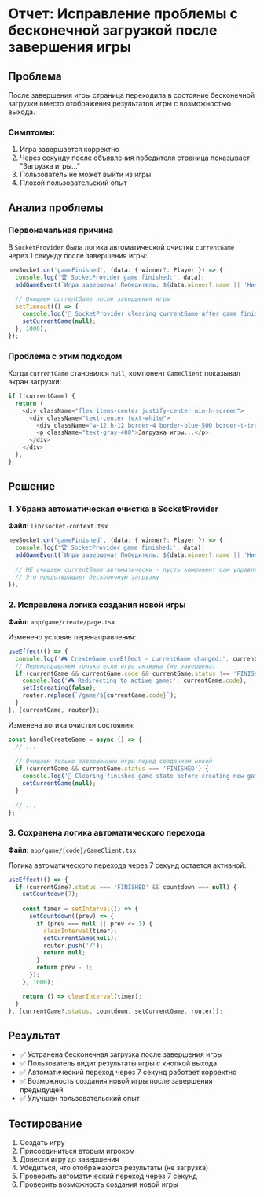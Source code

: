 # Отчет: Исправление проблемы с бесконечной загрузкой после завершения игры

## Проблема
После завершения игры страница переходила в состояние бесконечной загрузки вместо отображения результатов игры с возможностью выхода.

### Симптомы:
1. Игра завершается корректно
2. Через секунду после объявления победителя страница показывает "Загрузка игры..."
3. Пользователь не может выйти из игры
4. Плохой пользовательский опыт

## Анализ проблемы

### Первоначальная причина
В `SocketProvider` была логика автоматической очистки `currentGame` через 1 секунду после завершения игры:

```typescript
newSocket.on('gameFinished', (data: { winner?: Player }) => {
  console.log('🏆 SocketProvider game finished:', data);
  addGameEvent(`Игра завершена! Победитель: ${data.winner?.name || 'Ничья'}`);
  
  // Очищаем currentGame после завершения игры
  setTimeout(() => {
    console.log('🧹 SocketProvider clearing currentGame after game finished');
    setCurrentGame(null);
  }, 1000);
});
```

### Проблема с этим подходом
Когда `currentGame` становился `null`, компонент `GameClient` показывал экран загрузки:

```typescript
if (!currentGame) {
  return (
    <div className="flex items-center justify-center min-h-screen">
      <div className="text-center text-white">
        <div className="w-12 h-12 border-4 border-blue-500 border-t-transparent rounded-full animate-spin mx-auto mb-4" />
        <p className="text-gray-400">Загрузка игры...</p>
      </div>
    </div>
  );
}
```

## Решение

### 1. Убрана автоматическая очистка в SocketProvider
**Файл:** `lib/socket-context.tsx`
```typescript
newSocket.on('gameFinished', (data: { winner?: Player }) => {
  console.log('🏆 SocketProvider game finished:', data);
  addGameEvent(`Игра завершена! Победитель: ${data.winner?.name || 'Ничья'}`);
  
  // НЕ очищаем currentGame автоматически - пусть компонент сам управляет переходом
  // Это предотвращает бесконечную загрузку
});
```

### 2. Исправлена логика создания новой игры
**Файл:** `app/game/create/page.tsx`

Изменено условие перенаправления:
```typescript
useEffect(() => {
  console.log('🎮 CreateGame useEffect - currentGame changed:', currentGame);
  // Перенаправляем только если игра активна (не завершена)
  if (currentGame && currentGame.code && currentGame.status !== 'FINISHED') {
    console.log('🎮 Redirecting to active game:', currentGame.code);
    setIsCreating(false);
    router.replace(`/game/${currentGame.code}`);
  }
}, [currentGame, router]);
```

Изменена логика очистки состояния:
```typescript
const handleCreateGame = async () => {
  // ...
  
  // Очищаем только завершенные игры перед созданием новой
  if (currentGame && currentGame.status === 'FINISHED') {
    console.log('🧹 Clearing finished game state before creating new game');
    setCurrentGame(null);
  }
  
  // ...
};
```

### 3. Сохранена логика автоматического перехода
**Файл:** `app/game/[code]/GameClient.tsx`

Логика автоматического перехода через 7 секунд остается активной:
```typescript
useEffect(() => {
  if (currentGame?.status === 'FINISHED' && countdown === null) {
    setCountdown(7);
    
    const timer = setInterval(() => {
      setCountdown((prev) => {
        if (prev === null || prev <= 1) {
          clearInterval(timer);
          setCurrentGame(null);
          router.push('/');
          return null;
        }
        return prev - 1;
      });
    }, 1000);

    return () => clearInterval(timer);
  }
}, [currentGame?.status, countdown, setCurrentGame, router]);
```

## Результат
- ✅ Устранена бесконечная загрузка после завершения игры
- ✅ Пользователь видит результаты игры с кнопкой выхода
- ✅ Автоматический переход через 7 секунд работает корректно
- ✅ Возможность создания новой игры после завершения предыдущей
- ✅ Улучшен пользовательский опыт

## Тестирование
1. Создать игру
2. Присоединиться вторым игроком
3. Довести игру до завершения
4. Убедиться, что отображаются результаты (не загрузка)
5. Проверить автоматический переход через 7 секунд
6. Проверить возможность создания новой игры 